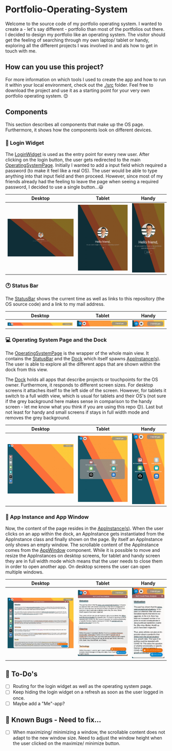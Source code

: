 # Portfolio-Operating-System

Welcome to the source code of my portfolio operating system. I wanted to create a - let's say different - portfolio than most of the portfolios out there. I decided to design my portfolio like an operating system. The visitor should get the feeling of searching through my own laptop/ tablet or handy, exploring all the different projects I was involved in and als how to get in touch with me.

## How can you use this project?

For more information on which tools I used to create the app and how to run it within your local environment, check out the [./src](./src/README.md) folder. Feel free to download the project and use it as a starting point for your very own portfolio operating system. 😊

## Components

This section describes all components that make up the OS page. Furthermore, it shows how the components look on different devices.

### 🔑 Login Widget
The [LoginWidget](./src/components/LoginWidget/LoginWidget.jsx) is used as the entry point for every new user. After clicking on the login button, the user gets redirected to the main [OperatingSystemPage](./src/components/OperatingSystemPage/OperatingSystemPage.jsx). Initially I wanted to add a input field which required a password (to make it feel like a real OS). The user would be able to type anything into that input field and then proceed. However, since most of my friends already had the feeling to leave the page when seeing a required password, I decided to use a single button...😃

| Desktop     | Tablet      | Handy       |
| ----------- | ----------- | ----------- |
| ![Desktop](./src/assets/readme-images/desktop.png) | ![Desktop](./src/assets/readme-images/tablet.png) | ![Desktop](./src/assets/readme-images/handy.png)  |

### 🕐 Status Bar
The [StatusBar](./src/components/StatusBar/StatusBar.jsx) shows the current time as well as links to this repository (the OS source code) and a link to my mail address.

| Desktop     | Tablet      | Handy       |
| ----------- | ----------- | ----------- |
| ![Desktop](./src/assets/readme-images/desktop_statusbar.png) | ![Desktop](./src/assets/readme-images/tablet_statusbar.png) | ![Desktop](./src/assets/readme-images/handy_statusbar.png)  |

### 💻 Operating System Page and the Dock
The [OperatingSystemPage](./src/components/OperatingSystemPage/OperatingSystemPage.jsx) is the wrapper of the whole main view. It contains the [StatusBar](./src/components/StatusBar/StatusBar.jsx) and the [Dock](./src/components/Dock/Dock.jsx) which itself spawns [AppInstance(s)](./src/components/AppInstance/AppInstance.jsx). The user is able to explore all the different apps that are shown within the dock from this view.

The [Dock](./src/components/Dock/Dock.jsx) holds all apps that describe projects or touchpoints for the OS owner. Furthermore, it responds to different screen sizes. For desktop screens it attaches itself to the left side of the screen. However, for tablets it switch to a full width view, which is usual for tablets and their OS's (not sure if the grey background here makes sense in comparison to the handy screen - let me know what you think if you are using this repo 😊). Last but not least for handy and small screens if stays in full width mode and removes the grey background.

| Desktop     | Tablet      | Handy       |
| ----------- | ----------- | ----------- |
| ![Desktop](./src/assets/readme-images/desktop_osscreen.png) | ![Desktop](./src/assets/readme-images/tablet_osscreen.png) | ![Desktop](./src/assets/readme-images/handy_osscreen.png)  |


### 🔲 App Instance and App Window
Now, the content of the page resides in the [AppInstance(s)](./src/components/AppInstance/AppInstance.jsx). When the user clicks on an app within the dock, an AppInstance gets instantiated from the AppInstance class and finally shown on the page. By itself an AppInstance only shows an empty window. The scrollable content of the AppInstance comes from the [AppWindow](./src/components/AppWindow/AppWindow.jsx) component. While it is possible to move and resize the AppInstances on desktop screens, for tablet and handy screen they are in full width mode which means that the user needs to close them in order to open another app. On desktop screens the user can open multiple windows.

| Desktop     | Tablet      | Handy       |
| ----------- | ----------- | ----------- |
| ![Desktop](./src/assets/readme-images/desktop_window.png) | ![Desktop](./src/assets/readme-images/tablet_window.png) | ![Desktop](./src/assets/readme-images/handy_window.png)  |


## 📝 To-Do's

- [ ] Routing for the login widget as well as the operating system page.
- [ ] Keep hiding the login widget on a refresh as soon as the user logged in once.
- [ ] Maybe add a "Me"-app?

## 👾 Known Bugs - Need to fix...

- [ ] When maximizing/ minimizing a window, the scrollable content does not adapt to the new window size. Need to adjust the window height when the user clicked on the maximize/ minimize button.